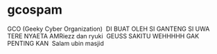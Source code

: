 # gcospam
GCO (Geeky Cyber Organization)
 DI BUAT OLEH SI GANTENG
SI UWA TERE
NYAETA AMRiezz dan ryuki
 GEUSS SAKITU WEHHHHH
GAK PENTING KAN
 Salam ubin masjid
